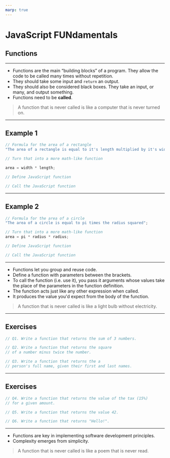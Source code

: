 ```yaml
---
marp: true
---
```


# JavaScript FUNdamentals

## Functions

---

- Functions are the main “building blocks” of a program. They allow the code to be called many times without repetition.
- They should take some input and `return` an output.
- They should also be considered black boxes. They take an input, or many, and output something.
- Functions need to be **called**.

> A function that is never called is like a computer that is never turned on.

---

## Example 1

```js
// Formula for the area of a rectangle
"The area of a rectangle is equal to it's length multiplied by it's width";

// Turn that into a more math-like function

area = width * length;

// Define JavaScript function

// Call the JavaScript function
```

---

## Example 2

```js
// Formula for the area of a circle
"The area of a circle is equal to pi times the radius squared";

// Turn that into a more math-like function
area = pi * radius * radius;

// Define JavaScript function

// Call the JavaScript function
```

---

- Functions let you group and reuse code.
- Define a function with parameters between the brackets.
- To call the function (i.e. use it), you pass it arguments whose values take the place of the parameters in the function definition.
- The function acts just like any other expression when called.
- It produces the value you'd expect from the body of the function.

> A function that is never called is like a light bulb without electricity.

---

## Exercises

```js
// Q1. Write a function that returns the sum of 3 numbers.

// Q2. Write a function that returns the square
// of a number minus twice the number.

// Q3. Write a function that returns the a
// person's full name, given their first and last names.
```

---

## Exercises

```js
// Q4. Write a function that returns the value of the tax (15%)
// for a given amount.

// Q5. Write a function that returns the value 42.

// Q6. Write a function that returns "Hello!".
```

---

- Functions are key in implementing software development principles.
- Complexity emerges from simplicity.

> A function that is never called is like a poem that is never read.
